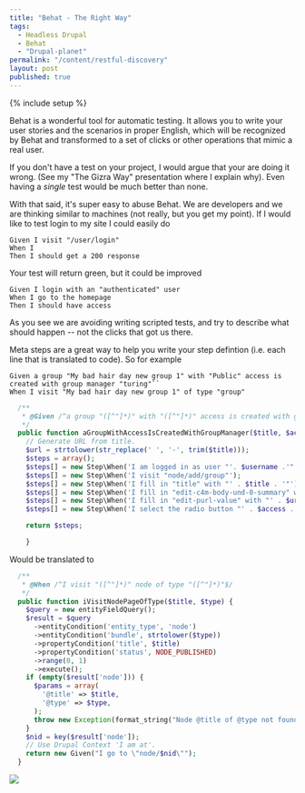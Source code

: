 ```yaml
---
title: "Behat - The Right Way"
tags:
  - Headless Drupal
  - Behat
  - "Drupal-planet"
permalink: "/content/restful-discovery"
layout: post
published: true
---
```


{% include setup %}

Behat is a wonderful tool for automatic testing. It allows you to write your user stories and the scenarios in
proper English, which will be recognized by Behat and transformed to a set of clicks or other operations that mimic a real user.

If you don't have a test on your project, I would argue that your are doing it wrong. (See my "The Gizra Way" presentation where I explain why). Even having a _single_ test would be much better than none.

With that said, it's super easy to abuse Behat. We are developers and we are thinking similar to machines (not really, but you get my point). If I would like to test login to my site I could easily do

```behat
Given I visit "/user/login"
When I
Then I should get a 200 response
```

Your test will return green, but it could be improved

<!-- more -->

```behat
Given I login with an "authenticated" user
When I go to the homepage
Then I should have access
```

As you see we are avoiding writing scripted tests, and try to describe what should happen -- not the clicks that got us there.

Meta steps are a great way to help you write your step defintion (i.e. each line that is translated to code).
So for example

```behat
Given a group "My bad hair day new group 1" with "Public" access is created with group manager "turing"``
When I visit "My bad hair day new group 1" of type "group"
```

```php
  /**
   * @Given /^a group "([^"]*)" with "([^"]*)" access is created with group manager "([^"]*)"$/
   */
  public function aGroupWithAccessIsCreatedWithGroupManager($title, $access, $username, $domains = NULL, $moderated = FALSE, $organizations = array()) {
    // Generate URL from title.
    $url = strtolower(str_replace(' ', '-', trim($title)));
    $steps = array();
    $steps[] = new Step\When('I am logged in as user "'. $username .'"');
    $steps[] = new Step\When('I visit "node/add/group"');
    $steps[] = new Step\When('I fill in "title" with "' . $title . '"');
    $steps[] = new Step\When('I fill in "edit-c4m-body-und-0-summary" with "This is default summary."');
    $steps[] = new Step\When('I fill in "edit-purl-value" with "' . $url .'"');
    $steps[] = new Step\When('I select the radio button "' . $access . '"');

    return $steps;

    }
```

Would be translated to

```php
  /**
   * @When /^I visit "([^"]*)" node of type "([^"]*)"$/
   */
  public function iVisitNodePageOfType($title, $type) {
    $query = new entityFieldQuery();
    $result = $query
      ->entityCondition('entity_type', 'node')
      ->entityCondition('bundle', strtolower($type))
      ->propertyCondition('title', $title)
      ->propertyCondition('status', NODE_PUBLISHED)
      ->range(0, 1)
      ->execute();
    if (empty($result['node'])) {
      $params = array(
        '@title' => $title,
        '@type' => $type,
      );
      throw new Exception(format_string("Node @title of @type not found.", $params));
    }
    $nid = key($result['node']);
    // Use Drupal Context 'I am at'.
    return new Given("I go to \"node/$nid\"");
  }
```

<img src="/assets/images/posts/restful-discovery/image1.jpg" />
